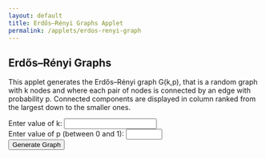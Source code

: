 ```yaml
---
layout: default
title: Erdős–Rényi Graphs Applet
permalink: /applets/erdos-renyi-graph
---
```




## Erdős–Rényi Graphs

This applet generates the Erdős–Rényi graph G(k,p), that is a random graph with k nodes and where each pair of nodes is connected by an edge with probability p. Connected components are displayed in column ranked from the largest down to the smaller ones.


<script src="https://unpkg.com/cytoscape@3.19.0/dist/cytoscape.min.js"></script>

<link rel="stylesheet" href="/assets/css/applets/erdos-renyi.css">

<body>
    <div>
        <label for="k-value">Enter value of k:</label>
        <input type="number" id="k-value" min="1">
        <br>
        <label for="p-value">Enter value of p (between 0 and 1):</label>
        <input type="number" id="p-value" min="0" max="1" step="0.01">
        <br>
        <button id="generate-graph">Generate Graph</button>
    </div>
    <div id="cy"></div>
    <div id="connected-components"></div>
    <script src="/assets/js/erdos-renyi.js"></script>

</body>

